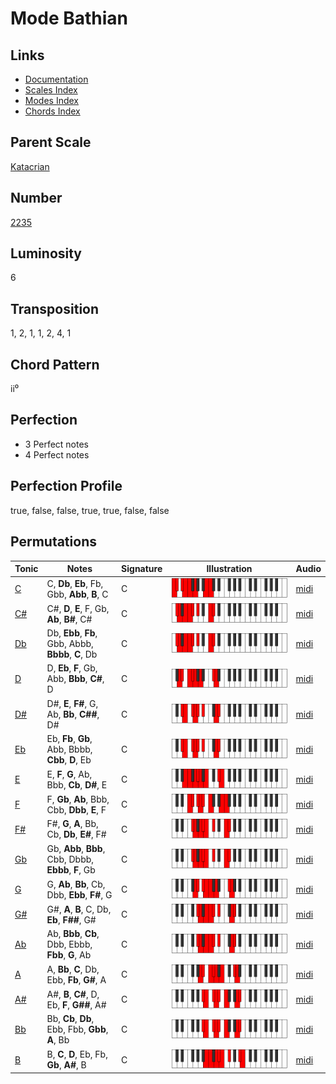 # Mode Bathian

## Links

- [Documentation](README.md)
- [Scales Index](Scales.md)
- [Modes Index](Modes.md)
- [Chords Index](Chords.md)

## Parent Scale

[Katacrian](ScaleKatacrian.md)

## Number

[2235](https://ianring.com/musictheory/scales/2235)

## Luminosity

6

## Transposition

1, 2, 1, 1, 2, 4, 1

## Chord Pattern

ii⁰

## Perfection

- 3 Perfect notes
- 4 Perfect notes

## Perfection Profile

true, false, false, true, true, false, false

## Permutations

| Tonic | Notes | Signature | Illustration | Audio |
|-------|-------|-----------|--------------|-------|
| [C](ModeCNaturalBathian.md) | C, **Db**, **Eb**, Fb, Gbb, **Abb**, **B**, C | C | ![CNaturalBathian](ModeCNaturalBathian.png) | [midi](https://github.com/edipermadi/music/blob/main/docs/ModeCNaturalBathian.mid?raw=true) |
| [C#](ModeCSharpBathian.md) | C#, **D**, **E**, F, Gb, **Ab**, **B#**, C# | C | ![CSharpBathian](ModeCSharpBathian.png) | [midi](https://github.com/edipermadi/music/blob/main/docs/ModeCSharpBathian.mid?raw=true) |
| [Db](ModeDFlatBathian.md) | Db, **Ebb**, **Fb**, Gbb, Abbb, **Bbbb**, **C**, Db | C | ![DFlatBathian](ModeDFlatBathian.png) | [midi](https://github.com/edipermadi/music/blob/main/docs/ModeDFlatBathian.mid?raw=true) |
| [D](ModeDNaturalBathian.md) | D, **Eb**, **F**, Gb, Abb, **Bbb**, **C#**, D | C | ![DNaturalBathian](ModeDNaturalBathian.png) | [midi](https://github.com/edipermadi/music/blob/main/docs/ModeDNaturalBathian.mid?raw=true) |
| [D#](ModeDSharpBathian.md) | D#, **E**, **F#**, G, Ab, **Bb**, **C##**, D# | C | ![DSharpBathian](ModeDSharpBathian.png) | [midi](https://github.com/edipermadi/music/blob/main/docs/ModeDSharpBathian.mid?raw=true) |
| [Eb](ModeEFlatBathian.md) | Eb, **Fb**, **Gb**, Abb, Bbbb, **Cbb**, **D**, Eb | C | ![EFlatBathian](ModeEFlatBathian.png) | [midi](https://github.com/edipermadi/music/blob/main/docs/ModeEFlatBathian.mid?raw=true) |
| [E](ModeENaturalBathian.md) | E, **F**, **G**, Ab, Bbb, **Cb**, **D#**, E | C | ![ENaturalBathian](ModeENaturalBathian.png) | [midi](https://github.com/edipermadi/music/blob/main/docs/ModeENaturalBathian.mid?raw=true) |
| [F](ModeFNaturalBathian.md) | F, **Gb**, **Ab**, Bbb, Cbb, **Dbb**, **E**, F | C | ![FNaturalBathian](ModeFNaturalBathian.png) | [midi](https://github.com/edipermadi/music/blob/main/docs/ModeFNaturalBathian.mid?raw=true) |
| [F#](ModeFSharpBathian.md) | F#, **G**, **A**, Bb, Cb, **Db**, **E#**, F# | C | ![FSharpBathian](ModeFSharpBathian.png) | [midi](https://github.com/edipermadi/music/blob/main/docs/ModeFSharpBathian.mid?raw=true) |
| [Gb](ModeGFlatBathian.md) | Gb, **Abb**, **Bbb**, Cbb, Dbbb, **Ebbb**, **F**, Gb | C | ![GFlatBathian](ModeGFlatBathian.png) | [midi](https://github.com/edipermadi/music/blob/main/docs/ModeGFlatBathian.mid?raw=true) |
| [G](ModeGNaturalBathian.md) | G, **Ab**, **Bb**, Cb, Dbb, **Ebb**, **F#**, G | C | ![GNaturalBathian](ModeGNaturalBathian.png) | [midi](https://github.com/edipermadi/music/blob/main/docs/ModeGNaturalBathian.mid?raw=true) |
| [G#](ModeGSharpBathian.md) | G#, **A**, **B**, C, Db, **Eb**, **F##**, G# | C | ![GSharpBathian](ModeGSharpBathian.png) | [midi](https://github.com/edipermadi/music/blob/main/docs/ModeGSharpBathian.mid?raw=true) |
| [Ab](ModeAFlatBathian.md) | Ab, **Bbb**, **Cb**, Dbb, Ebbb, **Fbb**, **G**, Ab | C | ![AFlatBathian](ModeAFlatBathian.png) | [midi](https://github.com/edipermadi/music/blob/main/docs/ModeAFlatBathian.mid?raw=true) |
| [A](ModeANaturalBathian.md) | A, **Bb**, **C**, Db, Ebb, **Fb**, **G#**, A | C | ![ANaturalBathian](ModeANaturalBathian.png) | [midi](https://github.com/edipermadi/music/blob/main/docs/ModeANaturalBathian.mid?raw=true) |
| [A#](ModeASharpBathian.md) | A#, **B**, **C#**, D, Eb, **F**, **G##**, A# | C | ![ASharpBathian](ModeASharpBathian.png) | [midi](https://github.com/edipermadi/music/blob/main/docs/ModeASharpBathian.mid?raw=true) |
| [Bb](ModeBFlatBathian.md) | Bb, **Cb**, **Db**, Ebb, Fbb, **Gbb**, **A**, Bb | C | ![BFlatBathian](ModeBFlatBathian.png) | [midi](https://github.com/edipermadi/music/blob/main/docs/ModeBFlatBathian.mid?raw=true) |
| [B](ModeBNaturalBathian.md) | B, **C**, **D**, Eb, Fb, **Gb**, **A#**, B | C | ![BNaturalBathian](ModeBNaturalBathian.png) | [midi](https://github.com/edipermadi/music/blob/main/docs/ModeBNaturalBathian.mid?raw=true) |
